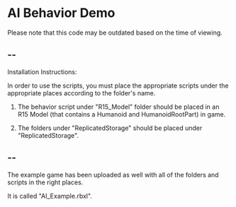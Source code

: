 # AI Behavior Demo


Please note that this code may be outdated based on the time of viewing.

--
--

Installation Instructions:

  In order to use the scripts, you must place the appropriate scripts under the appropriate places according to the folder's name.

  1. The behavior script under "R15_Model" folder should be placed in an R15 Model 
     (that contains a Humanoid and HumanoidRootPart) in game.
     
  2. The folders under "ReplicatedStorage" should be placed under "ReplicatedStorage".

--
--

The example game has been uploaded as well
with all of the folders and scripts in the right places.

It is called "AI_Example.rbxl".

